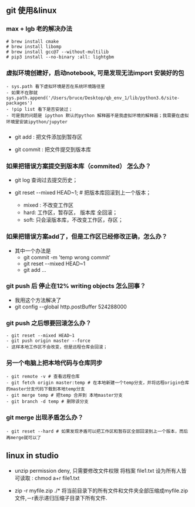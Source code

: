 ## git 使用&linux


### max + lgb 老的解决办法
    # brew install cmake
    # brew install libomp
    # brew install gcc@7 --without-multilib
    # pip3 install --no-binary :all: lightgbm


### 虚拟环境创建好，启动notebook, 可是发现无法import 安装好的包
    - sys.path 看下虚拟环境是否在系统环境路径里
    - 如果不在那就 sys.path.append('/Users/bruce/Desktop/qb_env_1/lib/python3.6/site-packages')
    - !pip list 看下是否安装过；
    - 可是我的问题是 ipython 默认的python 解释器不是我虚拟环境的解释器；我需要在虚拟环境里安装ipython/jupyter

    
### 

- git add : 把文件添加到暂存区

- git commit : 把文件提交到版本库


### 如果把错误方案提交到版本库（commited） 怎么办？

- git log 查询过去提交历史；

- git reset --mixed HEAD~1;  # 把版本库回滚到上一个版本；
	- mixed : 不改变工作区
	- hard: 工作区，暂存区， 版本库 全回滚；
	- soft: 只会滚版本库，不改变工作区，存区；


### 如果把错误方案add了，但是工作区已经修改正确，怎么办？
- 其中一个办法是 
	- git commit -m 'temp wrong commit'
	- git reset --mixed HEAD~1
	- git add ...
	
###  git push 后 停止在12% writing objects 怎么回事？
- 我用这个方法解决了
- git config --global http.postBuffer 524288000

### git push 之后想要回滚怎么办？
    - git reset --mixed HEAD~1
    - git push origin master --force
    - 这样本地工作区不会改变，但是远程仓库会回滚；

### 另一个电脑上把本地代码与仓库同步
    - git remote -v # 查看远程仓库
    - git fetch origin master:temp # 在本地新建一个temp分支，并将远程origin仓库的master分支代码下载到本地temp分支
    - git merge temp # 把temp 合并到 本地master分支
    - git branch -d temp # 删除该分支

### git merge 出现矛盾怎么办？
    - git reset --hard # 如果发现矛盾可以把工作区和暂存区全部回滚到上一个版本，而后再merge就可以了


## linux in studio

- unzip permission deny, 只需要修改文件权限
    将档案 file1.txt 设为所有人皆可读取 :
    chmod a+r file1.txt

- zip -r myfile.zip ./*
  将当前目录下的所有文件和文件夹全部压缩成myfile.zip文件,－r表示递归压缩子目录下所有文件.
